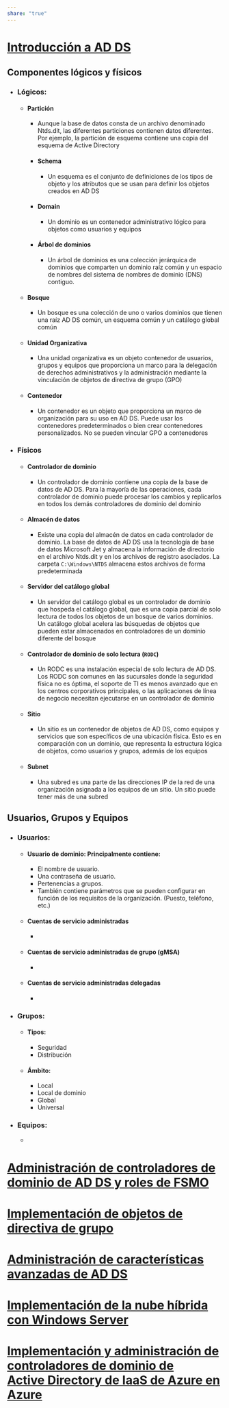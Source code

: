 ```yaml
---
share: "true"
---
```

# [Introducción a AD DS](https://learn.microsoft.com/es-es/training/modules/introduction-to-ad-ds/)
## Componentes lógicos y físicos

* ### Lógicos:
	* #### Partición
		* Aunque la base de datos consta de un archivo denominado Ntds.dit, las diferentes particiones contienen datos diferentes. Por ejemplo, la partición de esquema contiene una copia del esquema de Active Directory
		
	  * #### Schema
		  * Un esquema es el conjunto de definiciones de los tipos de objeto y los atributos que se usan para definir los objetos creados en AD DS
		  
	  * #### Domain
		  * Un dominio es un contenedor administrativo lógico para objetos como usuarios y equipos
		  
	  * #### Árbol de dominios
		  * Un árbol de dominios es una colección jerárquica de dominios que comparten un dominio raíz común y un espacio de nombres del sistema de nombres de dominio (DNS) contiguo.
		  
	* #### Bosque
		* Un bosque es una colección de uno o varios dominios que tienen una raíz AD DS común, un esquema común y un catálogo global común
		
	* #### Unidad Organizativa
		* Una unidad organizativa es un objeto contenedor de usuarios, grupos y equipos que proporciona un marco para la delegación de derechos administrativos y la administración mediante la vinculación de objetos de directiva de grupo (GPO)
		
	* #### Contenedor
		* Un contenedor es un objeto que proporciona un marco de organización para su uso en AD DS. Puede usar los contenedores predeterminados o bien crear contenedores personalizados. No se pueden vincular GPO a contenedores
		
* ### Físicos
	* #### Controlador de dominio
		* Un controlador de dominio contiene una copia de la base de datos de AD DS. Para la mayoría de las operaciones, cada controlador de dominio puede procesar los cambios y replicarlos en todos los demás controladores de dominio del dominio
		
	* #### Almacén de datos
		* Existe una copia del almacén de datos en cada controlador de dominio. La base de datos de AD DS usa la tecnología de base de datos Microsoft Jet y almacena la información de directorio en el archivo Ntds.dit y en los archivos de registro asociados. La carpeta `C:\Windows\NTDS` almacena estos archivos de forma predeterminada
		
	* #### Servidor del catálogo global
		* Un servidor del catálogo global es un controlador de dominio que hospeda el catálogo global, que es una copia parcial de solo lectura de todos los objetos de un bosque de varios dominios. Un catálogo global acelera las búsquedas de objetos que pueden estar almacenados en controladores de un dominio diferente del bosque
		
	* #### Controlador de dominio de solo lectura (`RODC`)
		* Un RODC es una instalación especial de solo lectura de AD DS. Los RODC son comunes en las sucursales donde la seguridad física no es óptima, el soporte de TI es menos avanzado que en los centros corporativos principales, o las aplicaciones de línea de negocio necesitan ejecutarse en un controlador de dominio
		
	* #### Sitio
		* Un sitio es un contenedor de objetos de AD DS, como equipos y servicios que son específicos de una ubicación física. Esto es en comparación con un dominio, que representa la estructura lógica de objetos, como usuarios y grupos, además de los equipos
		
	* #### Subnet
		* Una subred es una parte de las direcciones IP de la red de una organización asignada a los equipos de un sitio. Un sitio puede tener más de una subred

## Usuarios, Grupos y Equipos
* ### Usuarios:
	* #### Usuario de dominio: Principalmente contiene: 
		- El nombre de usuario.
		- Una contraseña de usuario.
		- Pertenencias a grupos.
		- También contiene parámetros que se pueden configurar en función de los requisitos de la organización. (Puesto, teléfono, etc.)
		
	* #### Cuentas de servicio administradas
		* 
	* #### Cuentas de servicio administradas de grupo (gMSA)
		* 
	* #### Cuentas de servicio administradas delegadas
		* 
		
* ### Grupos:
	* #### Tipos:
		* Seguridad
		* Distribución
		
	* #### Ámbito:
		* Local
		* Local de dominio
		* Global
		* Universal
		
* ### Equipos:
	* 
	
# [Administración de controladores de dominio de AD DS y roles de FSMO](https://learn.microsoft.com/es-es/training/modules/manage-active-directory-domain-services-flexible-single-master-operation-roles/)

# [Implementación de objetos de directiva de grupo](https://learn.microsoft.com/es-es/training/modules/implement-group-policy-objects/)

# [Administración de características avanzadas de AD DS](https://learn.microsoft.com/es-es/training/modules/manage-advanced-features-of-ad-ds/)

# [Implementación de la nube híbrida con Windows Server](https://learn.microsoft.com/es-es/training/modules/implement-hybrid-identity-windows-server/)

# [Implementación y administración de controladores de dominio de Active Directory de IaaS de Azure en Azure](https://learn.microsoft.com/es-es/training/modules/deploy-manage-azure-iaas-active-directory-domain-controllers-azure/)
